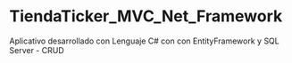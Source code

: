 # TiendaTicker_MVC_Net_Framework
Aplicativo desarrollado con Lenguaje C# con con EntityFramework y SQL Server - CRUD
